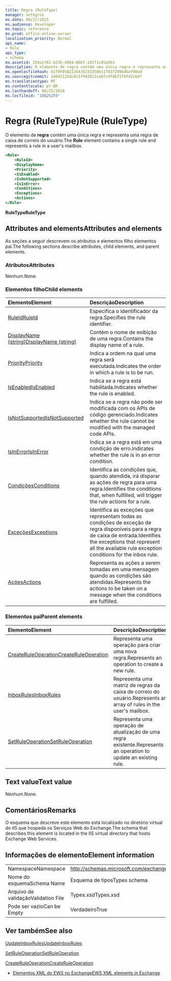 ```yaml
---
title: Regra (RuleType)
manager: sethgros
ms.date: 09/17/2015
ms.audience: Developer
ms.topic: reference
ms.prod: office-online-server
localization_priority: Normal
api_name:
- Rule
api_type:
- schema
ms.assetid: 259a1f62-b235-4964-88bf-2d1f1c05a563
description: O elemento de regra contém uma única regra e representa uma regra de caixa de correio do usuário.
ms.openlocfilehash: b1f9f058213543633335db11f03729964baf98ad
ms.sourcegitcommit: 34041125dc8c5f993b21cebfc4f8b72f0fd2cb6f
ms.translationtype: MT
ms.contentlocale: pt-BR
ms.lasthandoff: 06/25/2018
ms.locfileid: "19825259"
---
```

# <a name="rule-ruletype"></a><span data-ttu-id="8fa18-103">Regra (RuleType)</span><span class="sxs-lookup"><span data-stu-id="8fa18-103">Rule (RuleType)</span></span>

<span data-ttu-id="8fa18-104">O elemento de **regra** contém uma única regra e representa uma regra de caixa de correio do usuário.</span><span class="sxs-lookup"><span data-stu-id="8fa18-104">The **Rule** element contains a single rule and represents a rule in a user's mailbox.</span></span> 
  
```XML
<Rule>
    <RuleId>
    <DisplayName>
    <Priority>
    <IsEnabled>
    <IsNotSupported>
    <IsInError>
    <Conditions>
    <Exceptions>
    <Actions>
</Rule>
```

 <span data-ttu-id="8fa18-105">**RuleType**</span><span class="sxs-lookup"><span data-stu-id="8fa18-105">**RuleType**</span></span>
## <a name="attributes-and-elements"></a><span data-ttu-id="8fa18-106">Attributes and elements</span><span class="sxs-lookup"><span data-stu-id="8fa18-106">Attributes and elements</span></span>

<span data-ttu-id="8fa18-107">As seções a seguir descrevem os atributos e elementos filho elementos pai.</span><span class="sxs-lookup"><span data-stu-id="8fa18-107">The following sections describe attributes, child elements, and parent elements.</span></span>
  
### <a name="attributes"></a><span data-ttu-id="8fa18-108">Atributos</span><span class="sxs-lookup"><span data-stu-id="8fa18-108">Attributes</span></span>

<span data-ttu-id="8fa18-109">Nenhum.</span><span class="sxs-lookup"><span data-stu-id="8fa18-109">None.</span></span>
  
### <a name="child-elements"></a><span data-ttu-id="8fa18-110">Elementos filho</span><span class="sxs-lookup"><span data-stu-id="8fa18-110">Child elements</span></span>

|<span data-ttu-id="8fa18-111">**Elemento**</span><span class="sxs-lookup"><span data-stu-id="8fa18-111">**Element**</span></span>|<span data-ttu-id="8fa18-112">**Descrição**</span><span class="sxs-lookup"><span data-stu-id="8fa18-112">**Description**</span></span>|
|:-----|:-----|
|[<span data-ttu-id="8fa18-113">RuleId</span><span class="sxs-lookup"><span data-stu-id="8fa18-113">RuleId</span></span>](ruleid.md) <br/> |<span data-ttu-id="8fa18-114">Especifica o identificador da regra.</span><span class="sxs-lookup"><span data-stu-id="8fa18-114">Specifies the rule identifier.</span></span>  <br/> |
|[<span data-ttu-id="8fa18-115">DisplayName (string)</span><span class="sxs-lookup"><span data-stu-id="8fa18-115">DisplayName (string)</span></span>](displayname-string.md) <br/> |<span data-ttu-id="8fa18-116">Contém o nome de exibição de uma regra.</span><span class="sxs-lookup"><span data-stu-id="8fa18-116">Contains the display name of a rule.</span></span>  <br/> |
|[<span data-ttu-id="8fa18-117">Priority</span><span class="sxs-lookup"><span data-stu-id="8fa18-117">Priority</span></span>](priority.md) <br/> |<span data-ttu-id="8fa18-118">Indica a ordem na qual uma regra será executada.</span><span class="sxs-lookup"><span data-stu-id="8fa18-118">Indicates the order in which a rule is to be run.</span></span>  <br/> |
|[<span data-ttu-id="8fa18-119">IsEnabled</span><span class="sxs-lookup"><span data-stu-id="8fa18-119">IsEnabled</span></span>](isenabled.md) <br/> |<span data-ttu-id="8fa18-120">Indica se a regra está habilitada.</span><span class="sxs-lookup"><span data-stu-id="8fa18-120">Indicates whether the rule is enabled.</span></span>  <br/> |
|[<span data-ttu-id="8fa18-121">IsNotSupported</span><span class="sxs-lookup"><span data-stu-id="8fa18-121">IsNotSupported</span></span>](isnotsupported.md) <br/> |<span data-ttu-id="8fa18-122">Indica se a regra não pode ser modificada com os APIs de código gerenciado.</span><span class="sxs-lookup"><span data-stu-id="8fa18-122">Indicates whether the rule cannot be modified with the managed code APIs.</span></span>  <br/> |
|[<span data-ttu-id="8fa18-123">IsInError</span><span class="sxs-lookup"><span data-stu-id="8fa18-123">IsInError</span></span>](isinerror.md) <br/> |<span data-ttu-id="8fa18-124">Indica se a regra está em uma condição de erro.</span><span class="sxs-lookup"><span data-stu-id="8fa18-124">Indicates whether the rule is in an error condition.</span></span>  <br/> |
|[<span data-ttu-id="8fa18-125">Condições</span><span class="sxs-lookup"><span data-stu-id="8fa18-125">Conditions</span></span>](conditions.md) <br/> |<span data-ttu-id="8fa18-126">Identifica as condições que, quando atendida, irá disparar as ações de regra para uma regra.</span><span class="sxs-lookup"><span data-stu-id="8fa18-126">Identifies the conditions that, when fulfilled, will trigger the rule actions for a rule.</span></span>  <br/> |
|[<span data-ttu-id="8fa18-127">Exceções</span><span class="sxs-lookup"><span data-stu-id="8fa18-127">Exceptions</span></span>](exceptions.md) <br/> |<span data-ttu-id="8fa18-128">Identifica as exceções que representam todas as condições de exceção de regra disponíveis para a regra de caixa de entrada.</span><span class="sxs-lookup"><span data-stu-id="8fa18-128">Identifies the exceptions that represent all the available rule exception conditions for the inbox rule.</span></span>  <br/> |
|[<span data-ttu-id="8fa18-129">Ações</span><span class="sxs-lookup"><span data-stu-id="8fa18-129">Actions</span></span>](actions.md) <br/> |<span data-ttu-id="8fa18-130">Representa as ações a serem tomadas em uma mensagem quando as condições são atendidas.</span><span class="sxs-lookup"><span data-stu-id="8fa18-130">Represents the actions to be taken on a message when the conditions are fulfilled.</span></span>  <br/> |
   
### <a name="parent-elements"></a><span data-ttu-id="8fa18-131">Elementos pai</span><span class="sxs-lookup"><span data-stu-id="8fa18-131">Parent elements</span></span>

|<span data-ttu-id="8fa18-132">**Elemento**</span><span class="sxs-lookup"><span data-stu-id="8fa18-132">**Element**</span></span>|<span data-ttu-id="8fa18-133">**Descrição**</span><span class="sxs-lookup"><span data-stu-id="8fa18-133">**Description**</span></span>|
|:-----|:-----|
|[<span data-ttu-id="8fa18-134">CreateRuleOperation</span><span class="sxs-lookup"><span data-stu-id="8fa18-134">CreateRuleOperation</span></span>](createruleoperation.md) <br/> |<span data-ttu-id="8fa18-135">Representa uma operação para criar uma nova regra.</span><span class="sxs-lookup"><span data-stu-id="8fa18-135">Represents an operation to create a new rule.</span></span>  <br/> |
|[<span data-ttu-id="8fa18-136">InboxRules</span><span class="sxs-lookup"><span data-stu-id="8fa18-136">InboxRules</span></span>](inboxrules.md) <br/> |<span data-ttu-id="8fa18-137">Representa uma matriz de regras da caixa de correio do usuário.</span><span class="sxs-lookup"><span data-stu-id="8fa18-137">Represents an array of rules in the user's mailbox.</span></span>  <br/> |
|[<span data-ttu-id="8fa18-138">SetRuleOperation</span><span class="sxs-lookup"><span data-stu-id="8fa18-138">SetRuleOperation</span></span>](setruleoperation.md) <br/> |<span data-ttu-id="8fa18-139">Representa uma operação de atualização de uma regra existente.</span><span class="sxs-lookup"><span data-stu-id="8fa18-139">Represents an operation to update an existing rule.</span></span>  <br/> |
   
## <a name="text-value"></a><span data-ttu-id="8fa18-140">Text value</span><span class="sxs-lookup"><span data-stu-id="8fa18-140">Text value</span></span>

<span data-ttu-id="8fa18-141">Nenhum.</span><span class="sxs-lookup"><span data-stu-id="8fa18-141">None.</span></span>
  
## <a name="remarks"></a><span data-ttu-id="8fa18-142">Comentários</span><span class="sxs-lookup"><span data-stu-id="8fa18-142">Remarks</span></span>

<span data-ttu-id="8fa18-143">O esquema que descreve este elemento está localizado no diretório virtual do IIS que hospeda os Serviços Web do Exchange.</span><span class="sxs-lookup"><span data-stu-id="8fa18-143">The schema that describes this element is located in the IIS virtual directory that hosts Exchange Web Services.</span></span>
  
## <a name="element-information"></a><span data-ttu-id="8fa18-144">Informações de elemento</span><span class="sxs-lookup"><span data-stu-id="8fa18-144">Element information</span></span>

|||
|:-----|:-----|
|<span data-ttu-id="8fa18-145">Namespace</span><span class="sxs-lookup"><span data-stu-id="8fa18-145">Namespace</span></span>  <br/> |http://schemas.microsoft.com/exchange/services/2006/types  <br/> |
|<span data-ttu-id="8fa18-146">Nome do esquema</span><span class="sxs-lookup"><span data-stu-id="8fa18-146">Schema Name</span></span>  <br/> |<span data-ttu-id="8fa18-147">Esquema de tipos</span><span class="sxs-lookup"><span data-stu-id="8fa18-147">Types schema</span></span>  <br/> |
|<span data-ttu-id="8fa18-148">Arquivo de validação</span><span class="sxs-lookup"><span data-stu-id="8fa18-148">Validation File</span></span>  <br/> |<span data-ttu-id="8fa18-149">Types.xsd</span><span class="sxs-lookup"><span data-stu-id="8fa18-149">Types.xsd</span></span>  <br/> |
|<span data-ttu-id="8fa18-150">Pode ser vazio</span><span class="sxs-lookup"><span data-stu-id="8fa18-150">Can be Empty</span></span>  <br/> |<span data-ttu-id="8fa18-151">Verdadeiro</span><span class="sxs-lookup"><span data-stu-id="8fa18-151">True</span></span>  <br/> |
   
## <a name="see-also"></a><span data-ttu-id="8fa18-152">Ver também</span><span class="sxs-lookup"><span data-stu-id="8fa18-152">See also</span></span>



[<span data-ttu-id="8fa18-153">UpdateInboxRules</span><span class="sxs-lookup"><span data-stu-id="8fa18-153">UpdateInboxRules</span></span>](updateinboxrules.md)
  
[<span data-ttu-id="8fa18-154">SetRuleOperation</span><span class="sxs-lookup"><span data-stu-id="8fa18-154">SetRuleOperation</span></span>](setruleoperation.md)
  
[<span data-ttu-id="8fa18-155">CreateRuleOperation</span><span class="sxs-lookup"><span data-stu-id="8fa18-155">CreateRuleOperation</span></span>](createruleoperation.md)


- [<span data-ttu-id="8fa18-156">Elementos XML do EWS no Exchange</span><span class="sxs-lookup"><span data-stu-id="8fa18-156">EWS XML elements in Exchange</span></span>](ews-xml-elements-in-exchange.md)

